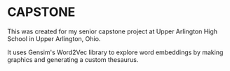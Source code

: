 # CAPSTONE
This was created for my senior capstone project at Upper Arlington High School in Upper Arlington, Ohio. 

It uses Gensim's Word2Vec library to explore word embeddings by making graphics and generating a custom thesaurus.

